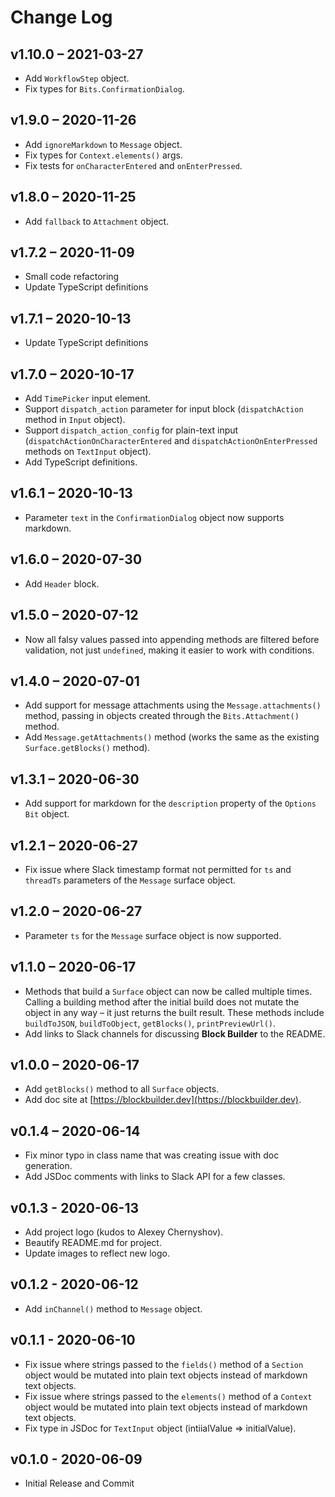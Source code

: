 # Change Log

## v1.10.0 – 2021-03-27

* Add `WorkflowStep` object.
* Fix types for `Bits.ConfirmationDialog`.

## v1.9.0 – 2020-11-26

* Add `ignoreMarkdown` to `Message` object.
* Fix types for `Context.elements()` args.
* Fix tests for `onCharacterEntered` and `onEnterPressed`.


## v1.8.0 – 2020-11-25

* Add `fallback` to `Attachment` object.

## v1.7.2 – 2020-11-09

* Small code refactoring
* Update TypeScript definitions

## v1.7.1 – 2020-10-13

* Update TypeScript definitions

## v1.7.0 – 2020-10-17

* Add `TimePicker` input element.
* Support `dispatch_action` parameter for input block (`dispatchAction` method in `Input` object).
* Support `dispatch_action_config` for plain-text input (`dispatchActionOnCharacterEntered` and `dispatchActionOnEnterPressed` methods on `TextInput` object).
* Add TypeScript definitions.

## v1.6.1 – 2020-10-13

* Parameter `text` in the `ConfirmationDialog` object now supports markdown.

## v1.6.0 – 2020-07-30

* Add `Header` block.

## v1.5.0 – 2020-07-12

* Now all falsy values passed into appending methods are filtered before validation, not just `undefined`, making it easier to work with conditions.

## v1.4.0 – 2020-07-01

* Add support for message attachments using the `Message.attachments()` method, passing in objects created through the `Bits.Attachment()` method.
* Add `Message.getAttachments()` method (works the same as the existing `Surface.getBlocks()` method).

## v1.3.1 – 2020-06-30

* Add support for markdown for the `description` property of the `Options` `Bit` object.

## v1.2.1 – 2020-06-27

* Fix issue where Slack timestamp format not permitted for `ts` and `threadTs` parameters of the `Message` surface object.

## v1.2.0 – 2020-06-27

* Parameter `ts` for the `Message` surface object is now supported.

## v1.1.0 – 2020-06-17

* Methods that build a `Surface` object can now be called multiple times. Calling a building method after the initial build does not mutate the object in any way – it just returns the built result. These methods include `buildToJSON`, `buildToObject`, `getBlocks()`, `printPreviewUrl()`.
* Add links to Slack channels for discussing **Block Builder** to the README.        

## v1.0.0 – 2020-06-17

* Add `getBlocks()` method to all `Surface` objects.
* Add doc site at [https://blockbuilder.dev](https://blockbuilder.dev).

## v0.1.4 – 2020-06-14

* Fix minor typo in class name that was creating issue with doc generation.
* Add JSDoc comments with links to Slack API for a few classes.

## v0.1.3 - 2020-06-13

* Add project logo (kudos to Alexey Chernyshov).
* Beautify README.md for project.
* Update images to reflect new logo.

## v0.1.2 - 2020-06-12

* Add `inChannel()` method to `Message` object.

## v0.1.1 - 2020-06-10

* Fix issue where strings passed to the `fields()` method of a `Section` object would be mutated into plain text objects instead of markdown text objects.
* Fix issue where strings passed to the `elements()` method of a `Context` object would be mutated into plain text objects instead of markdown text objects.
* Fix type in JSDoc for `TextInput` object (intiialValue => initialValue).

## v0.1.0 - 2020-06-09

* Initial Release and Commit
